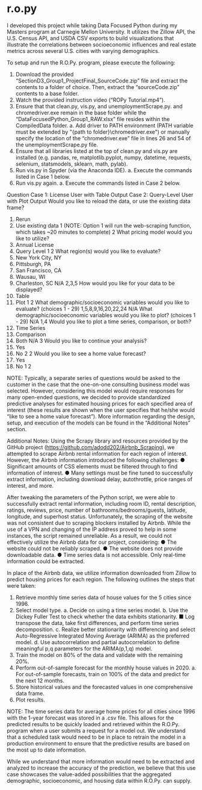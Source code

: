 # r.o.py
I developed this project while taking Data Focused Python during my Masters program at Carnegie Mellon University. It utilizes the Zillow API, the U.S. Census API, and USDA CSV exports to build visualizations that illustrate the correlations between socioeconomic influences and real estate metrics across several U.S. cities with varying demographics.

To setup and run the R.O.Py. program, please execute the following:
1.	Download the provided “SectionD3_Group1_ProjectFinal_SourceCode.zip” file and extract the contents to a folder of choice.  Then, extract the “sourceCode.zip” contents to a base folder.
2.	Watch the provided instruction video (“ROPy Tutorial.mp4”).
3.	Ensure that that clean.py, vis.py, and unemploymentScrape.py. and chromedriver.exe remain in the base folder while the “DataFocusedPython_Group1_RAW.xlsx” file resides within the CompiledData folder.
a.	Add driver to PATH environment (PATH variable must be extended by "{path to folder}\chromedriver.exe") or manually specify the location of the “chromedriver.exe” file in lines 26 and 54 of the unemploymentScrape.py file. 
4.	Ensure that all libraries listed at the top of clean.py and vis.py are installed (e.g. pandas, re, matplotlib.pyplot, numpy, datetime, requests, selenium, statsmodels, sklearn, math, pylab).
5.	Run vis.py in Spyder (via the Anaconda IDE).
a.	Execute the commands listed in Case 1 below.
6.	Run vis.py again.
a.	Execute the commands listed in Case 2 below.

Question	Case 1: License User with Table Output	Case 2: Query-Level User with Plot Output
Would you like to reload the data, or use the existing data frame?
1. Rerun
2. Use existing data	1 
(NOTE: Option 1 will run the web-scraping function, which takes ~20 minutes to complete) 	2
What pricing model would you like to utilize?
1. Annual License
2. Query Level	1	2
What region(s) would you like to evaluate?
1. New York City, NY 
2. Pittsburgh, PA
3. San Francisco, CA
4. Wausau, WI
5. Charleston, SC	N/A	2,3,5
How would you like for your data to be displayed?
1. Table
2. Plot	1	2
What demographic/socioeconomic variables would you like to evaluate? (choices 1 - 29)	1,5,8,9,16,20,22,24	N/A
What demographic/socioeconomic variables would you like to plot? (choices 1 - 29)	N/A	1,4
Would you like to plot a time series, comparison, or both?
1. Time Series
2. Comparison
3. Both	N/A	3
Would you like to continue your analysis?
1. Yes
2. No	2	2
Would you like to see a home value forecast?
1. Yes
2. No	1	2

NOTE: Typically, a separate series of questions would be asked to the customer in the case that the one-on-one consulting business model was selected.  However, considering this model would require responses for many open-ended questions, we decided to provide standardized predictive analyses for estimated housing prices for each specified area of interest (these results are shown when the user specifies that he/she would “like to see a home value forecast”).  More information regarding the design, setup, and execution of the models can be found in the “Additional Notes” section.

Additional Notes:
Using the Scrapy library and resources provided by the GitHub project (https://github.com/adodd202/Airbnb_Scraping), we attempted to scrape Airbnb rental information for each region of interest.  However, the Airbnb information introduced the following challenges: 
●	Significant amounts of CSS elements must be filtered through to find information of interest.
●	Many settings must be fine tuned to successfully extract information, including download delay, autothrottle, price ranges of interest, and more.

After tweaking the parameters of the Python script, we were able to successfully extract rental information, including room ID, rental description, ratings, reviews, price, number of bathrooms/bedrooms/guests, latitude, longitude, and superhost status.  Unfortunately, the scraping of the website was not consistent due to scraping blockers installed by Airbnb. While the use of a VPN and changing of the IP address proved to help in some instances, the script remained unreliable.  As a result, we could not effectively utilize the Airbnb data for our project, considering:
●	The website could not be reliably scraped.
●	The website does not provide downloadable data.
●	Time series data is not accessible.  Only real-time information could be extracted.




In place of the Airbnb data, we utilize information downloaded from Zillow to predict housing prices for each region.  The following outlines the steps that were taken:
1.	Retrieve monthly time series data of house values for the 5 cities since 1996.
2.	Select model type.
a.	Decide on using a time series model. 
b.	Use the Dickey Fuller Test to check whether the data exhibits stationarity.
■	Log transpose the data, take first differences, and perform time series decomposition.
c.	Realize better stationarity with differencing and select Auto-Regressive Integrated Moving Average (ARIMA) as the preferred model.
d.	Use autocorrelation and partial autocorrelation to define meaningful p,q parameters for the ARIMA(p,1,q) model.
3.	Train the model on 80% of the data and validate with the remaining 20%.
4.	Perform out-of-sample forecast for the monthly house values in 2020.
a.	For out-of-sample forecasts, train on 100% of the data and predict for the next 12 months.
5.	Store historical values and the forecasted values in one comprehensive data frame.
6.	Plot results.

NOTE: The time series data for average home prices for all cities since 1996 with the 1-year forecast was stored in a .csv file.  This allows for the predicted results to be quickly loaded and retrieved within the R.O.Py. program when a user submits a request for a model out.  We understand that a scheduled task would need to be in place to retrain the model in a production environment to ensure that the predictive results are based on the most up to date information.

While we understand that more information would need to be extracted and analyzed to increase the accuracy of the prediction, we believe that this use case showcases the value-added possibilities that the aggregated demographic, socioeconomic, and housing data within R.O.Py. can supply.



